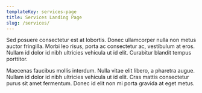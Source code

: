 ```yaml
---
templateKey: services-page
title: Services Landing Page
slug: /services/
---
```


Sed posuere consectetur est at lobortis. Donec ullamcorper nulla non metus auctor fringilla. Morbi leo risus, porta ac consectetur ac, vestibulum at eros. Nullam id dolor id nibh ultricies vehicula ut id elit. Curabitur blandit tempus porttitor.

Maecenas faucibus mollis interdum. Nulla vitae elit libero, a pharetra augue. Nullam id dolor id nibh ultricies vehicula ut id elit. Cras mattis consectetur purus sit amet fermentum. Donec id elit non mi porta gravida at eget metus.
